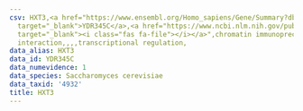 ```yaml
---
csv: HXT3,<a href="https://www.ensembl.org/Homo_sapiens/Gene/Summary?db=core;g=YDR345C"
  target="_blank">YDR345C</a>,<a href="https://www.ncbi.nlm.nih.gov/pubmed/12399584"
  target="_blank"><i class="fas fa-file"></i></a>",chromatin immunoprecipitation assay,direct
  interaction,,,,transcriptional regulation,
data_alias: HXT3
data_id: YDR345C
data_numevidence: 1
data_species: Saccharomyces cerevisiae
data_taxid: '4932'
title: HXT3
---
```

